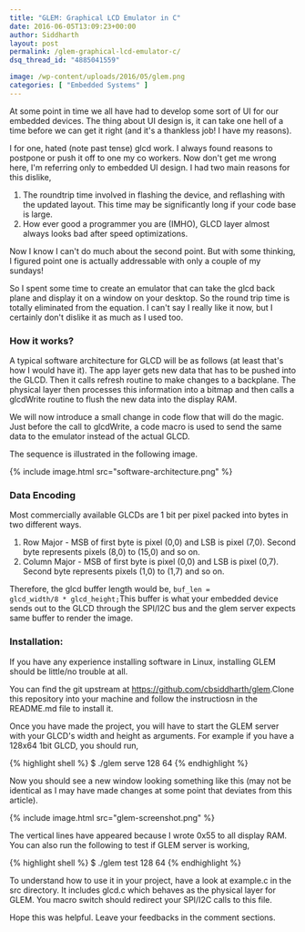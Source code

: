 ```yaml
---
title: "GLEM: Graphical LCD Emulator in C"
date: 2016-06-05T13:09:23+00:00
author: Siddharth
layout: post
permalink: /glem-graphical-lcd-emulator-c/
dsq_thread_id: "4885041559"

image: /wp-content/uploads/2016/05/glem.png
categories: [ "Embedded Systems" ]
---
```


At some point in time we all have had to develop some sort of UI for our embedded devices. The thing about UI design is, it can take one hell of a time before we can get it right (and it's a thankless job! I have my reasons).

I for one, hated (note past tense) glcd work. I always found reasons to postpone or push it off to one my co workers. Now don't get me wrong here, I'm referring only to embedded UI design. I had two main reasons for this dislike,

  1. The roundtrip time involved in flashing the device, and reflashing with the updated layout. This time may be significantly long if your code base is large.
  2. How ever good a programmer you are (IMHO), GLCD layer almost always looks bad after speed optimizations.

Now I know I can't do much about the second point. But with some thinking, I figured point one is actually addressable with only a couple of my sundays!

So I spent some time to create an emulator that can take the glcd back plane and display it on a window on your desktop. So the round trip time is totally eliminated from the equation. I can't say I really like it now, but I certainly don't dislike it as much as I used too.

### How it works?

A typical software architecture for GLCD will be as follows (at least that's how I would have it). The app layer gets new data that has to be pushed into the GLCD. Then it calls refresh routine to make changes to a backplane. The physical layer then processes this information into a  bitmap and then calls a glcdWrite routine to flush the new data into the display RAM.

We will now introduce a small change in code flow that will do the magic. Just before the call to glcdWrite, a code macro is used to send the same data to the emulator instead of the actual GLCD.

The sequence is illustrated in the following image.

{% include image.html src="software-architecture.png" %}

### Data Encoding

Most commercially available GLCDs are 1 bit per pixel packed into bytes in two different ways.

  1. Row Major - MSB of first byte is pixel (0,0) and LSB is pixel (7,0). Second byte represents pixels (8,0) to (15,0) and so on.
  2. Column Major - MSB of first byte is pixel (0,0) and LSB is pixel (0,7). Second byte represents pixels (1,0) to (1,7) and so on.

Therefore, the glcd buffer length would be, <code>buf_len = glcd_width/8 * glcd_height;</code>This buffer is what your embedded device sends out to the GLCD through the SPI/I2C bus and the glem server expects same buffer to render the image.

### Installation:

If you have any experience installing software in Linux, installing GLEM should be little/no trouble at all.

You can find the git upstream at <https://github.com/cbsiddharth/glem>.Clone this repository into your machine and follow the instructiosn in the README.md file to install it.

Once you have made the project, you will have to start the GLEM server with your GLCD's width and height as arguments. For example if you have a 128x64 1bit GLCD, you should run,

{% highlight shell %}
$ ./glem serve 128 64
{% endhighlight %}

Now you should see a new window looking something like this (may not be identical as I may have made changes at some point that deviates from this article).

{% include image.html src="glem-screenshot.png" %}

The vertical lines have appeared because I wrote 0x55 to all display RAM. You can also run the following to test if GLEM server is working,

{% highlight shell %}
$ ./glem test 128 64
{% endhighlight %}

To understand how to use it in your project, have a look at example.c in the src directory. It includes glcd.c which behaves as the physical layer for GLEM. You macro switch should redirect your SPI/I2C calls to this file.

Hope this was helpful. Leave your feedbacks in the comment sections.
